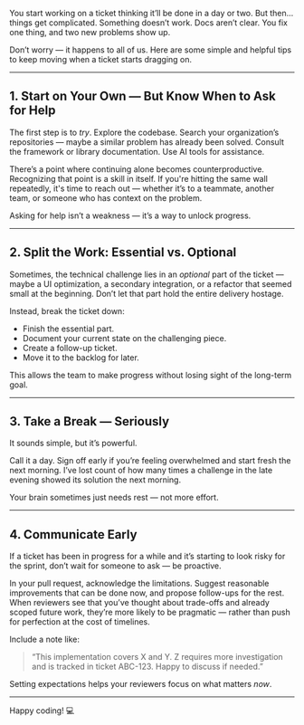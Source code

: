 You start working on a ticket thinking it’ll be done in a day or two. But then… things get complicated. Something doesn’t work. Docs aren’t clear. You fix one thing, and two new problems show up.

Don’t worry — it happens to all of us. Here are some simple and helpful tips to keep moving when a ticket starts dragging on.

---

## 1. **Start on Your Own — But Know When to Ask for Help**

The first step is to *try*. Explore the codebase. Search your organization’s repositories — maybe a similar problem has already been solved. Consult the framework or library documentation. Use AI tools for assistance.

There’s a point where continuing alone becomes counterproductive. Recognizing that point is a skill in itself. If you're hitting the same wall repeatedly, it's time to reach out — whether it’s to a teammate, another team, or someone who has context on the problem.

Asking for help isn’t a weakness — it’s a way to unlock progress.

---

## 2. **Split the Work: Essential vs. Optional**

Sometimes, the technical challenge lies in an *optional* part of the ticket — maybe a UI optimization, a secondary integration, or a refactor that seemed small at the beginning. Don’t let that part hold the entire delivery hostage.

Instead, break the ticket down:

* Finish the essential part.
* Document your current state on the challenging piece.
* Create a follow-up ticket.
* Move it to the backlog for later.

This allows the team to make progress without losing sight of the long-term goal.

---

## 3. **Take a Break — Seriously**

It sounds simple, but it’s powerful.

Call it a day. Sign off early if you’re feeling overwhelmed and start fresh the next morning. 
I’ve lost count of how many times a challenge in the late evening showed its solution the next morning.

Your brain sometimes just needs rest — not more effort.

---

## 4. **Communicate Early**

If a ticket has been in progress for a while and it’s starting to look risky for the sprint, don’t wait for someone to ask — be proactive.

In your pull request, acknowledge the limitations. Suggest reasonable improvements that can be done now, and propose follow-ups for the rest. When reviewers see that you’ve thought about trade-offs and already scoped future work, they’re more likely to be pragmatic — rather than push for perfection at the cost of timelines.

Include a note like:

> “This implementation covers X and Y. Z requires more investigation and is tracked in ticket ABC-123. Happy to discuss if needed.”

Setting expectations helps your reviewers focus on what matters *now*.

---

Happy coding! 💻

